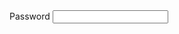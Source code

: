 <html>
 <label for="pass">Password</label>
  <input type="password" pass" name="psw" pattern="(?=.*\d)(?=.*[a-z])(?=.*[A-Z]).{8,}" title="test" required>
</html>
